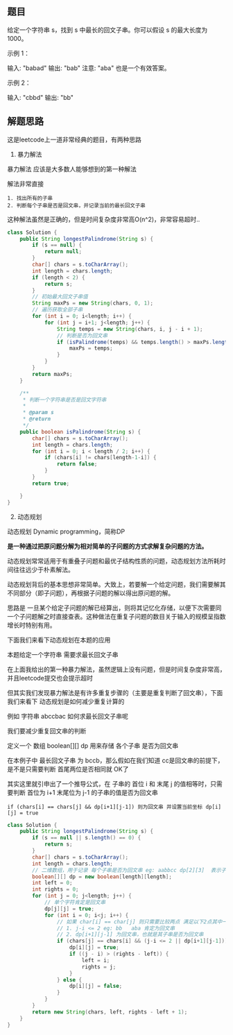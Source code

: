 ## 题目

给定一个字符串 s，找到 s 中最长的回文子串。你可以假设 s 的最大长度为 1000。 

 示例 1： 

 输入: "babad"
 输出: "bab"
 注意: "aba" 也是一个有效答案。


 示例 2： 

 输入: "cbbd"
 输出: "bb"
 
## 解题思路

这是leetcode上一道非常经典的题目，有两种思路

1. 暴力解法

暴力解法 应该是大多数人能够想到的第一种解法

解法非常直接

    1. 找出所有的子串
    2. 判断每个子串是否是回文串，并记录当前的最长回文子串
    
这种解法虽然是正确的，但是时间复杂度非常高O(n^2)，非常容易超时..

```java
class Solution {
    public String longestPalindrome(String s) {
        if (s == null) {
            return null;
        }
        char[] chars = s.toCharArray();
        int length = chars.length;
        if (length < 2) {
            return s;
        }
        // 初始最大回文子串值
        String maxPs = new String(chars, 0, 1);
        // 遍历获取全部子串
        for (int i = 0; i<length; i++) {
            for (int j = i+1; j<length; j++) {
                String temps = new String(chars, i, j - i + 1);
                // 判断是否为回文串
                if (isPalindrome(temps) && temps.length() > maxPs.length()) {
                    maxPs = temps;
                }
            }
        }
        return maxPs;
    }

    /**
     * 判断一个字符串是否是回文字符串
     *
     * @param s
     * @return
     */
    public boolean isPalindrome(String s) {
        char[] chars = s.toCharArray();
        int length = chars.length;
        for (int i = 0; i < length / 2; i++) {
            if (chars[i] != chars[length-1-i]) {
                return false;
            }
        }
        return true;

    }
}
```

2. 动态规划

动态规划 Dynamic programming，简称DP

**是一种通过把原问题分解为相对简单的子问题的方式求解复杂问题的方法。**

动态规划常常适用于有重叠子问题和最优子结构性质的问题，动态规划方法所耗时间往往远少于朴素解法。

动态规划背后的基本思想非常简单。大致上，若要解一个给定问题，我们需要解其不同部分（即子问题），再根据子问题的解以得出原问题的解。

思路是 一旦某个给定子问题的解已经算出，则将其记忆化存储，以便下次需要同一个子问题解之时直接查表。这种做法在重复子问题的数目关于输入的规模呈指数增长时特别有用。

下面我们来看下动态规划在本题的应用

本题给定一个字符串 需要求最长回文子串

在上面我给出的第一种暴力解法，虽然逻辑上没有问题，但是时间复杂度非常高，并且leetcode提交也会提示超时

但其实我们发现暴力解法是有许多重复步骤的（主要是重复判断了回文串），下面我们来看下 动态规划是如何减少重复计算的

例如 字符串 abccbac 如何求最长回文子串呢

我们要减少重复回文串的判断

定义一个 数组 boolean[][] dp 用来存储 各个子串 是否为回文串

在本例子中 最长回文子串 为 bccb，那么假如在我们知道 cc是回文串的前提下，是不是只需要判断 首尾两位是否相同就 OK了

其实这里就引申出了一个推导公式，在 子串的 首位 i 和 末尾 j 的值相等时，只需要判断 首位为 i+1 末尾位为 j-1 的子串的值是否为回文串

```
if (chars[i] == chars[j] && dp[i+1][j-1]) 则为回文串 并设置当前坐标 dp[i][j] = true
```


```java
class Solution {
    public String longestPalindrome(String s) {
        if (s == null || s.length() == 0) {
            return s;
        }
        char[] chars = s.toCharArray();
        int length = chars.length;
        // 二维数组，用于记录 每个子串是否为回文串 eg: aabbcc dp[2][3]  表示子串 bb 是否为回文串
        boolean[][] dp = new boolean[length][length];
        int left = 0;
        int rights = 0;
        for (int j = 0; j<length; j++) {
            // 单个字符肯定是回文串
            dp[j][j] = true;
            for (int i = 0; i<j; i++) {
                // 如果 char[i] == char[j] 则只需要比较两点 满足以下2点其中一点即可
                // 1. j-i <= 2 eg: bb   aba 肯定为回文串
                // 2. dp[i+1][j-1] 为回文串，也就是其子串是否为回文串
                if (chars[j] == chars[i] && (j-i <= 2 || dp[i+1][j-1])) {
                    dp[i][j] = true;
                    if ((j - i) > (rights - left)) {
                        left = i;
                        rights = j;
                    }
                } else {
                    dp[i][j] = false;
                }
            }
        }
        return new String(chars, left, rights - left + 1);
    }
}    
```